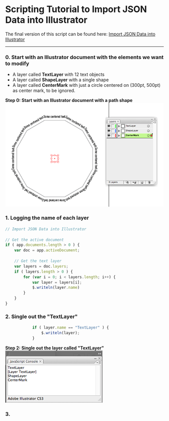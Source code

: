 # Scripting Tutorial to Import JSON Data into Illustrator

The final version of this script can be found here: [Import JSON Data into Illustrator](https://github.com/ArtezGDA/illustratorPlugin-Examples/tree/master/importJsonData)

----

### 0. Start with an Illustrator document with the elements we want to modify

- A layer called **TextLayer** with 12 text objects
- A layer called **ShapeLayer** with a single shape
- A layer called **CenterMark** with just a circle centered on (300pt, 500pt) as center mark, to be ignored.

**Step 0: Start with an Illustrator document with a path shape**  
![Step 0](screenshots/import_step0_start.png)

### 1. Logging the name of each layer

```javascript
// Import JSON Data into Illustrator

// Get the active document
if ( app.documents.length > 0 ) {
	var doc = app.activeDocument;
	
	// Get the text layer
	var layers = doc.layers;
	if ( layers.length > 0 ) {
		for (var i = 0; i < layers.length; i++) {
			var layer = layers[i];
			$.writeln(layer.name)
		}
	}
}
```

### 2. Single out the "TextLayer"

```javascript
			if ( layer.name == "TextLayer" ) {
				$.writeln(layer);
			}
```

**Step 2: Single out the layer called "TextLayer"**  
![Step 2](screenshots/import_step2_single_out_text_layer.png)

### 3.

```javascript
```

```javascript
```

```javascript
```

```javascript
```

```javascript
```

```javascript
```
